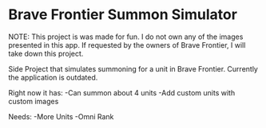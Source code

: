 # Brave Frontier Summon Simulator
NOTE: This project is was made for fun. I do not own any of the images presented in this app. If requested by the owners of Brave Frontier, 
I will take down this project.

Side Project that simulates summoning for a unit in Brave Frontier. Currently the application is outdated.

Right now it has:
-Can summon about 4 units
-Add custom units with custom images

Needs:
-More Units
-Omni Rank
